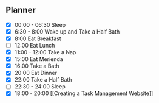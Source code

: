 ## Planner 
- [x] 00:00 - 06:30 Sleep 
- [x] 6:30 - 8:00  Wake up and Take a Half Bath
- [x] 8:00 Eat Breakfast
- [ ] 12:00 Eat Lunch
- [x] 11:00 - 12:00 Take a Nap
- [x] 15:00  Eat Merienda
- [x] 16:00 Take a Bath 
- [x] 20:00 Eat Dinner
- [x] 22:00 Take a Half Bath
- [ ] 22:30 - 24:00 Sleep
- [x] 18:00 - 20:00 [[Creating a Task Management Website]]
